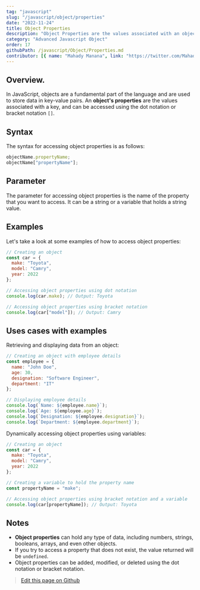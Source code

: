 ```yaml
---
tag: "javascript"
slug: "/javascript/object/properties"
date: "2022-11-24"
title: Object Properties
description: "Object Properties are the values associated with an object, and can be accessed using the dot notation or bracket notation"
category: "Advanced Javascript Object"
order: 17
githubPath: /javascript/Object/Properties.md
contributor: [{ name: "Mahady Manana", link: "https://twitter.com/MahadyManana" }]
---
```



## Overview.

In JavaScript, objects are a fundamental part of the language and are used to store data in key-value pairs. An **object's properties** are the values associated with a key, and can be accessed using the dot notation or bracket notation `[]`.


## Syntax

The syntax for accessing object properties is as follows:

```javascript
objectName.propertyName;
objectName["propertyName"];
```

## Parameter

The parameter for accessing object properties is the name of the property that you want to access. It can be a string or a variable that holds a string value.

## Examples

Let's take a look at some examples of how to access object properties:


```javascript
// Creating an object
const car = {
  make: "Toyota",
  model: "Camry",
  year: 2022
};

// Accessing object properties using dot notation
console.log(car.make); // Output: Toyota

// Accessing object properties using bracket notation
console.log(car["model"]); // Output: Camry
```

## Uses cases with examples

Retrieving and displaying data from an object:


```javascript
// Creating an object with employee details
const employee = {
  name: "John Doe",
  age: 30,
  designation: "Software Engineer",
  department: "IT"
};

// Displaying employee details
console.log(`Name: ${employee.name}`);
console.log(`Age: ${employee.age}`);
console.log(`Designation: ${employee.designation}`);
console.log(`Department: ${employee.department}`);
```
Dynamically accessing object properties using variables:

```javascript
// Creating an object
const car = {
  make: "Toyota",
  model: "Camry",
  year: 2022
};

// Creating a variable to hold the property name
const propertyName = "make";

// Accessing object properties using bracket notation and a variable
console.log(car[propertyName]); // Output: Toyota
```
## Notes

- **Object properties** can hold any type of data, including numbers, strings, booleans, arrays, and even other objects.
- If you try to access a property that does not exist, the value returned will be `undefined`.
- Object properties can be added, modified, or deleted using the dot notation or bracket notation.

> <a href="https://github.com/mahady-manana/betatuto-docs/tree/main/docs/javascript/Object/Properties.md}" target="_blank">Edit this page on Github</a>

